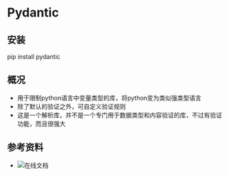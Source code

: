 # Pydantic

## 安装
pip install pydantic

## 概况
* 用于限制python语言中变量类型的库，将python变为类似强类型语言
* 除了默认的验证之外，可自定义验证规则
* 这是一个解析库，并不是一个专门用于数据类型和内容验证的库，不过有验证功能，而且很强大

## 参考资料
* ![在线文档](https://pydantic-docs.helpmanual.io/)